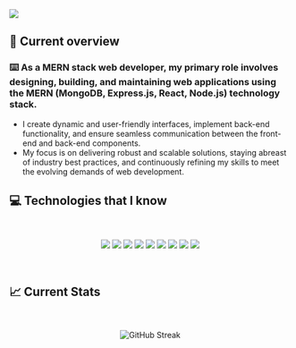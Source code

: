 <a href="https://www.facebook.com/tahmidurrahmann/">
<img src="https://i.ibb.co/XDcNyjL/Screenshot-2023-12-13-184408.png" />
</a>

## 👀 Current overview

### ⌨️ As a MERN stack web developer, my primary role involves designing, building, and maintaining web applications using the MERN (MongoDB, Express.js, React, Node.js) technology stack. 
* I create dynamic and user-friendly interfaces, implement back-end functionality, and ensure seamless communication between the front-end and back-end components.
* My focus is on delivering robust and scalable solutions, staying abreast of industry best practices, and continuously refining my skills to meet the evolving demands of web development.

## :computer: Technologies that I know

<br>
<p align="center">
<img src="https://i.ibb.co/k0wwS3z/HTML.png"/>
<img src="https://i.ibb.co/3WKV4vK/css.png"/>
<img src="https://i.ibb.co/8247qLL/Java-Script.png"/>
<img src="https://i.ibb.co/0yzRCQW/react.png"/>
<img src="https://i.ibb.co/Bs3RD3Z/tailwind.png"/>
<img src="https://i.ibb.co/1X22qrB/firebase.png"/>
<img src="https://i.ibb.co/VM0Nntk/node.png"/>
<img src="https://i.ibb.co/2NHC17p/express.png"/>
<img src="https://i.ibb.co/BcgLQ58/mongo.png"/>
</p><br/>

## :chart_with_upwards_trend: Current Stats

<br />
<p align="center">
  <img src="https://github-readme-streak-stats.herokuapp.com?user=tahmidurrahmann&theme=dark" alt="GitHub Streak" />
</p>
